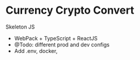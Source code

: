 Currency Crypto Convert
========================
Skeleton JS
- WebPack + TypeScript + ReactJS
- @Todo: different prod and dev configs
- Add .env, docker, 